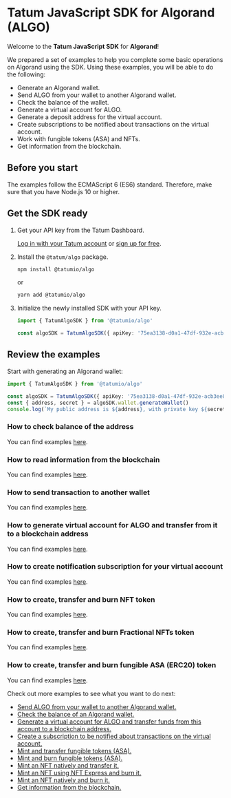 # Tatum JavaScript SDK for Algorand (ALGO)

Welcome to the **Tatum JavaScript SDK** for **Algorand**!

We prepared a set of examples to help you complete some basic operations on Algorand using the SDK. Using these examples, you will be able to do the following:

- Generate an Algorand wallet.
- Send ALGO from your wallet to another Algorand wallet.
- Check the balance of the wallet.
- Generate a virtual account for ALGO.
- Generate a deposit address for the virtual account.
- Create subscriptions to be notified about transactions on the virtual account.
- Work with fungible tokens (ASA) and NFTs.
- Get information from the blockchain.

## Before you start

The examples follow the ECMAScript 6 (ES6) standard. Therefore, make sure that you have Node.js 10 or higher.

## Get the SDK ready

1. Get your API key from the Tatum Dashboard.

    [Log in with your Tatum account](https://dashboard.tatum.io) or [sign up for free](https://dashboard.tatum.io/sign-up).
1. Install the `@tatum/algo` package.

    ```bash
    npm install @tatumio/algo
    ```
    or
    ```bash
    yarn add @tatumio/algo
    ```
1. Initialize the newly installed SDK with your API key.
        
    ```typescript
    import { TatumAlgoSDK } from '@tatumio/algo'

    const algoSDK = TatumAlgoSDK({ apiKey: '75ea3138-d0a1-47df-932e-acb3ee807dab' })
    ```

## Review the examples

Start with generating an Algorand wallet:

```typescript
import { TatumAlgoSDK } from '@tatumio/algo'

const algoSDK = TatumAlgoSDK({ apiKey: '75ea3138-d0a1-47df-932e-acb3ee807dab' })
const { address, secret } = algoSDK.wallet.generateWallet()
console.log(`My public address is ${address}, with private key ${secret}.`)
```

### How to check balance of the address

You can find examples [here](./src/app/algo.balance.example.ts).

### How to read information from the blockchain

You can find examples [here](./src/app/algo.blockchain.example.ts).

### How to send transaction to another wallet

You can find examples [here](./src/app/algo.tx.example.ts).

### How to generate virtual account for ALGO and transfer from it to a blockchain address

You can find examples [here](./src/app/algo.virtualAccount.example.ts).

### How to create notification subscription for your virtual account

You can find examples [here](./src/app/algo.subscriptions.example.ts).

### How to create, transfer and burn NFT token

You can find examples [here](./src/app/algo.nft.example.ts).

### How to create, transfer and burn Fractional NFTs token

You can find examples [here](./src/app/algo.nft.example.ts).

### How to create, transfer and burn fungible ASA (ERC20) token

You can find examples [here](./src/app/algo.fungible.example.ts).



Check out more examples to see what you want to do next:
- [Send ALGO from your wallet to another Algorand wallet.](./src/app/algo.tx.example.ts)
- [Check the balance of an Algorand wallet.](./src/app/algo.balance.example.ts)
- [Generate a virtual account for ALGO and transfer funds from this account to a blockchain address.](./src/app/algo.virtualAccount.example.ts)
- [Create a subscription to be notified about transactions on the virtual account.](./src/app/algo.subscriptions.example.ts)
- [Mint and transfer fungible tokens (ASA).](./src/app/algo.asa-transfer.example.ts)
- [Mint and burn fungible tokens (ASA).](./src/app/algo.asa-burn.example.ts)
- [Mint an NFT natively and transfer it.](./src/app/algo.nft-transfer.example.ts)
- [Mint an NFT using NFT Express and burn it.](./src/app/algo.nft.express.mint.example.ts)
- [Mint an NFT natively and burn it.](./src/app/algo.nft-burn.example.ts)
- [Get information from the blockchain.](./src/app/algo.blockchain.example.ts)
